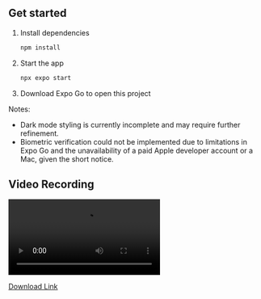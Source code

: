 ## Get started

1. Install dependencies

   ```bash
   npm install
   ```

2. Start the app

   ```bash
   npx expo start
   ```

3. Download Expo Go to open this project

Notes: 
- Dark mode styling is currently incomplete and may require further refinement.
- Biometric verification could not be implemented due to limitations in Expo Go and the unavailability of a paid Apple developer account or a Mac, given the short notice.

## Video Recording 
<video controls src="https://www.dropbox.com/scl/fi/2lauwvjiba30vg7e4llmg/Video-15-09-2025-7-38-40-PM.mp4?rlkey=mjzcn5axfrwu7ci7lr879gcde&st=sebzvg5n&dl=0" title="Title"></video>

[Download Link](https://www.dropbox.com/scl/fi/2lauwvjiba30vg7e4llmg/Video-15-09-2025-7-38-40-PM.mp4?rlkey=mjzcn5axfrwu7ci7lr879gcde&st=sebzvg5n&dl=0)